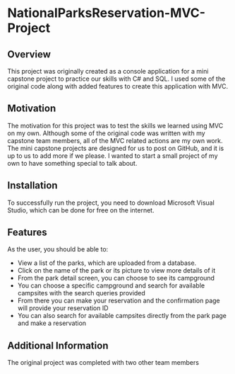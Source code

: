 # NationalParksReservation-MVC-Project

## Overview

This project was originally created as a console application for a mini capstone project to practice our skills with C# and SQL. I used some of the original code along with added features to create this application with MVC.

## Motivation

The motivation for this project was to test the skills we learned using MVC on my own. Although some of the original code was written with my capstone team members, all of the MVC related actions are my own work. The mini capstone projects are designed for us to post on GitHub, and it is up to us to add more if we please. I wanted to start a small project of my own to have something special to talk about.

## Installation

To successfully run the project, you need to download Microsoft Visual Studio, which can be done for free on the internet.

## Features

As the user, you should be able to:

- View a list of the parks, which are uploaded from a database.
- Click on the name of the park or its picture to view more details of it
- From the park detail screen, you can choose to see its campground
- You can choose a specific campground and search for available campsites with the search queries provided
- From there you can make your reservation and the confirmation page will provide your reservation ID
- You can also search for available campsites directly from the park page and make a reservation

## Additional Information

The original project was completed with two other team members
